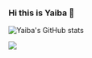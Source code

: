 ### Hi this is Yaiba 👋

![Yaiba's GitHub stats](https://github-readme-stats.vercel.app/api?username=Yaiba)

![](https://raw.githubusercontent.com/Yaiba/Yaiba/output/github-contribution-grid-snake.svg)

<!--
**Yaiba/Yaiba** is a ✨ _special_ ✨ repository because its `README.md` (this file) appears on your GitHub profile.

Here are some ideas to get you started:

- 🔭 I’m currently working on ...
- 🌱 I’m currently learning ...
- 👯 I’m looking to collaborate on ...
- 🤔 I’m looking for help with ...
- 💬 Ask me about ...
- 📫 How to reach me: ...
- 😄 Pronouns: ...
- ⚡ Fun fact: ...
-->
